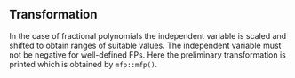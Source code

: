 ## Transformation 

In the case of fractional polynomials the independent variable is scaled and shifted to obtain ranges of suitable values. The independent variable must not be negative for well-defined FPs.
Here the preliminary transformation is printed which is obtained by `mfp::mfp()`. 
